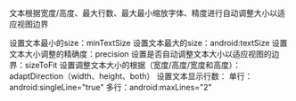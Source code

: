 文本根据宽度/高度、最大行数、最大最小缩放字体、精度进行自动调整大小以适应视图边界

设置文本最小的size：minTextSize
设置文本最大的size：android:textSize
设置文本大小调整的精确度：precision
设置是否自动调整文本大小以适应视图的边界：sizeToFit
设置调整文本大小的根据（宽度/高度/宽度和高度）：adaptDirection（width、height、both）
设置文本显示行数：
    单行：android:singleLine="true"
    多行：android:maxLines="2"